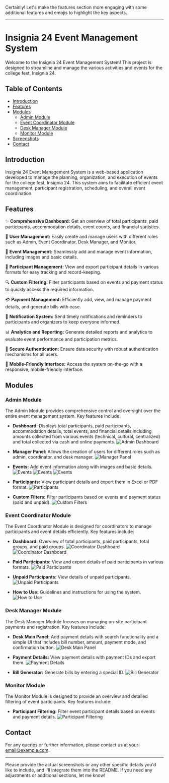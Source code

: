 Certainly! Let's make the features section more engaging with some additional features and emojis to highlight the key aspects.

---

# Insignia 24 Event Management System

Welcome to the Insignia 24 Event Management System! This project is designed to streamline and manage the various activities and events for the college fest, Insignia 24.

## Table of Contents

- [Introduction](#introduction)
- [Features](#features)
- [Modules](#modules)
  - [Admin Module](#admin-module)
  - [Event Coordinator Module](#event-coordinator-module)
  - [Desk Manager Module](#desk-manager-module)
  - [Monitor Module](#monitor-module)
- [Screenshots](#screenshots)
- [Contact](#contact)

## Introduction

Insignia 24 Event Management System is a web-based application developed to manage the planning, organization, and execution of events for the college fest, Insignia 24. This system aims to facilitate efficient event management, participant registration, scheduling, and overall event coordination.

## Features

✨ **Comprehensive Dashboard:** Get an overview of total participants, paid participants, accommodation details, event counts, and financial statistics.

👥 **User Management:** Easily create and manage users with different roles such as Admin, Event Coordinator, Desk Manager, and Monitor.

📅 **Event Management:** Seamlessly add and manage event information, including images and basic details.

📝 **Participant Management:** View and export participant details in various formats for easy tracking and record-keeping.

🔍 **Custom Filtering:** Filter participants based on events and payment status to quickly access the required information.

💳 **Payment Management:** Efficiently add, view, and manage payment details, and generate bills with ease.

📢 **Notification System:** Send timely notifications and reminders to participants and organizers to keep everyone informed.

📊 **Analytics and Reporting:** Generate detailed reports and analytics to evaluate event performance and participation metrics.

🔐 **Secure Authentication:** Ensure data security with robust authentication mechanisms for all users.

📱 **Mobile-Friendly Interface:** Access the system on-the-go with a responsive, mobile-friendly interface.

## Modules

### Admin Module

The Admin Module provides comprehensive control and oversight over the entire event management system. Key features include:

- **Dashboard:** Displays total participants, paid participants, accommodation details, total events, and financial details including amounts collected from various events (technical, cultural, centralized) and total collected via cash and online payments.
  ![Admin Dashboard](screenshots/admin/admin_dash.png)

- **Manager Panel:** Allows the creation of users for different roles such as admin, coordinator, and desk manager.
  ![Manager Panel](screenshots/admin/manager_panel.png)

- **Events:** Add event information along with images and basic details.
  ![Events](screenshots/admin/events_half.png)
  ![Events](screenshots/admin/events_full.png)
  ![Events](screenshots/admin/events_add.png)

- **Participants:** View participant details and export them in Excel or PDF format.
  ![Participants](screenshots/admin/particpant_full.png)

- **Custom Filters:** Filter participants based on events and payment status (paid and unpaid).
  ![Custom Filters](screenshots/admin/custom.png)

### Event Coordinator Module

The Event Coordinator Module is designed for coordinators to manage participants and event details efficiently. Key features include:

- **Dashboard:** Overview of total participants, paid participants, total groups, and paid groups.
  ![Coordinator Dashboard](screenshots/coordinator/coordinator_dashboard.png)
  ![Coordinator Dashboard](screenshots/coordinator/coordinator_dashboard_full.png)

- **Paid Participants:** View and export details of paid participants in various formats.
  ![Paid Participants](screenshots/coordinator/co-part.png)

- **Unpaid Participants:** View details of unpaid participants.
  ![Unpaid Participants](screenshots/coordinator/unpaid-par.png)

- **How to Use:** Guidelines and instructions for using the system.
  ![How to Use](screenshots/coordinator/guide.png)

### Desk Manager Module

The Desk Manager Module focuses on managing on-site participant payments and registration. Key features include:

- **Desk Main Panel:** Add payment details with search functionality and a simple UI that includes bill number, amount, payment mode, and confirmation button.
  ![Desk Main Panel](screenshots/desk/main-desk.png)

- **Payment Details:** View payment details with payment IDs and export them.
  ![Payment Details](screenshots/desk/pay-det.png)

- **Bill Generator:** Generate bills by entering a special ID.
  ![Bill Generator](screenshots/desk/bill-gen.png)

### Monitor Module

The Monitor Module is designed to provide an overview and detailed filtering of event participants. Key features include:

- **Participant Filtering:** Filter event participant details based on events and payment details.
  ![Participant Filtering](screenshots/monitor/moni.png)


## Contact

For any queries or further information, please contact us at [your-email@example.com](mailto:your-email@example.com).

---

Please provide the actual screenshots or any other specific details you'd like to include, and I'll integrate them into the README. If you need any adjustments or additional sections, let me know!